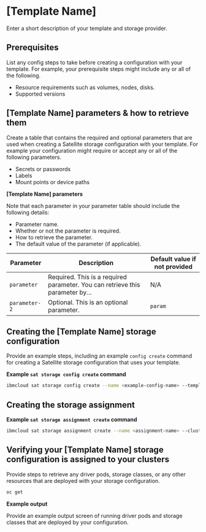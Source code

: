 # [Template Name]

Enter a short description of your template and storage provider.

## Prerequisites

List any config steps to take before creating a configuration with your template. For example, your prerequisite steps might include any or all of the following.

- Resource requirements such as volumes, nodes, disks.
- Supported versions

## [Template Name] parameters & how to retrieve them

Create a table that contains the required and optional parameters that are used when creating a Satellite storage configuration with your template. For example your configuration might require or accept any or all of the following parameters.

- Secrets or passwords
- Labels
- Mount points or device paths

**[Template Name] parameters**

Note that each parameter in your parameter table should include the following details:

- Parameter name.
- Whether or not the parameter is required.
- How to retrieve the parameter. 
- The default value of the parameter (if applicable).

| Parameter | Description | Default value if not provided |
| --- | --- | --- |
| `parameter` | Required. This is a required parameter. You can retrieve this parameter by... | N/A |
| `parameter-2` | Optional. This is an optional parameter. | `param` |


## Creating the [Template Name] storage configuration

Provide an example steps, including an example `config create` command for creating a Satellite storage configuration that uses your template.

**Example `sat storage config create` command**

```sh
ibmcloud sat storage config create --name <example-config-name> --template-name <template-name> --template-version <template-version> -p "<parameter-name>=<parameter-value>"
```

## Creating the storage assignment

**Example `sat storage assignment create` command**

```sh
ibmcloud sat storage assignment create --name <assignment-name> --cluster-group <cluster-group> --configuration <configuration-name>
```

## Verifying your [Template Name] storage configuration is assigned to your clusters

Provide steps to retrieve any driver pods, storage classes, or any other resources that are deployed with your storage configuration.

```sh
oc get
```

**Example output**

Provide an example output screen of running driver pods and storage classes that are deployed by your configuration.